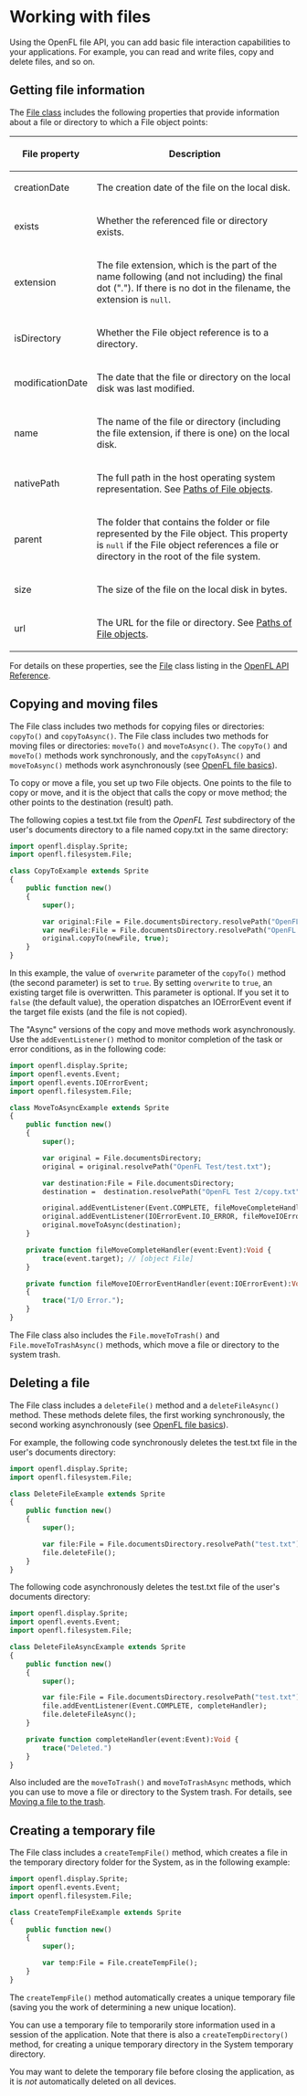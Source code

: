 # Working with files

Using the OpenFL file API, you can add basic file interaction capabilities to
your applications. For example, you can read and write files, copy and delete
files, and so on.

<!-- TODO: uncomment if this content is converted for OpenFL
Since your applications can access the local file system,
refer to [AIR security](../../security/air-security/index.md), if you haven't
already done so.-->

<!-- TODO: uncomment if this content is converted for OpenFL
Note: You can associate a file type with an OpenFL application (so that
double-clicking it opens the application). For details, see
[Managing file associations](../../client-system-interaction/working-with-air-runtime-and-operating-system-information.md#managing-file-associations).-->

## Getting file information

The [File class](https://api.openfl.org/openfl/filesystem/File.html) includes
the following properties that provide information about a file or directory to
which a File object points:

<table>
<thead>
    <tr>
        <th><p>File property</p></th>
        <th><p>Description</p></th>
    </tr>
</thead>
<tbody>
    <tr>
        <td><p>creationDate</p></td>
        <td><p>The creation date of the file on the local disk.</p></td>
    </tr>
    <!--TODO: uncomment if downloaded property is implemented in OpenFL
    <tr>
        <td><p>downloaded</p></td>
        <td><p>(AIR 2 and later) Indicates whether the referenced file or
        directory was downloaded (from the internet) or not. property is only
        meaningful on operating systems in which files can be flagged as
        downloaded:</p><ul class="incremental">
        <li><p>Windows XP service pack 2 and later, and on Windows
        Vista</p></li>
        <li><p>Mac OS 10.5 and later</p></li>
        </ul>
        </div></td>
    </tr>-->
    <tr>
        <td><p>exists</p></td>
        <td><p>Whether the referenced file or directory exists.</p></td>
    </tr>
    <tr>
        <td><p>extension</p></td>
        <td><p>The file extension, which is the part of the name following (and
        not including) the final dot ("."). If there is no dot in the filename,
        the extension is <samp>null</samp>.</p></td>
    </tr>
    <!--TODO: uncomment if icon property is implemented in OpenFL
    <tr>
        <td><p>icon</p></td>
        <td><p>An Icon object containing the icons defined for the
        file.</p></td>
    </tr>-->
    <tr>
        <td><p>isDirectory</p></td>
        <td><p>Whether the File object reference is to a directory.</p></td>
    </tr>
    <tr>
        <td><p>modificationDate</p></td>
        <td><p>The date that the file or directory on the local disk was last
        modified.</p></td>
    </tr>
    <tr>
        <td><p>name</p></td>
        <td><p>The name of the file or directory (including the file extension,
        if there is one) on the local disk.</p></td>
    </tr>
    <tr>
        <td><p>nativePath</p></td>
        <td><p>The full path in the host operating system representation. See <a
        href="./working-with-file-objects-in-air.md#paths-of-file-objects">Paths of File
        objects</a>.</p></td>
    </tr>
    <tr>
        <td><p>parent</p></td>
        <td><p>The folder that contains the folder or file represented by the
        File object. This property is <samp>null</samp> if the File object
        references a file or directory in the root of the file system.</p></td>
    </tr>
    <tr>
        <td><p>size</p></td>
        <td><p>The size of the file on the local disk in bytes.</p></td>
    </tr>
    <tr>
        <td><p>url</p></td>
        <td><p>The URL for the file or directory. See <a
        href="./working-with-file-objects-in-openfl.md#paths-of-file-objects">Paths of File
        objects</a>.</p></td>
    </tr>
</tbody>
</table>

For details on these properties, see the
[File](https://api.openfl.org/openfl/filesystem/File.html) class listing in the
[OpenFL API Reference](https://api.openfl.org/).

## Copying and moving files

The File class includes two methods for copying files or directories: `copyTo()`
and `copyToAsync()`. The File class includes two methods for moving files or
directories: `moveTo()` and `moveToAsync()`. The `copyTo()` and `moveTo()`
methods work synchronously, and the `copyToAsync()` and `moveToAsync()` methods
work asynchronously (see [OpenFL file basics](./openfl-file-basics.md)).

To copy or move a file, you set up two File objects. One points to the file to
copy or move, and it is the object that calls the copy or move method; the other
points to the destination (result) path.

The following copies a test.txt file from the _OpenFL Test_ subdirectory of the
user's documents directory to a file named copy.txt in the same directory:

```haxe
import openfl.display.Sprite;
import openfl.filesystem.File;

class CopyToExample extends Sprite
{
    public function new()
    {
        super();

        var original:File = File.documentsDirectory.resolvePath("OpenFL Test/test.txt");
        var newFile:File = File.documentsDirectory.resolvePath("OpenFL Test/copy.txt");
        original.copyTo(newFile, true);
    }
}
```

In this example, the value of `overwrite` parameter of the `copyTo()` method
(the second parameter) is set to `true`. By setting `overwrite` to `true`, an
existing target file is overwritten. This parameter is optional. If you set it
to `false` (the default value), the operation dispatches an IOErrorEvent event
if the target file exists (and the file is not copied).

The "Async" versions of the copy and move methods work asynchronously. Use the
`addEventListener()` method to monitor completion of the task or error
conditions, as in the following code:

```haxe
import openfl.display.Sprite;
import openfl.events.Event;
import openfl.events.IOErrorEvent;
import openfl.filesystem.File;

class MoveToAsyncExample extends Sprite
{
    public function new()
    {
        super();

        var original = File.documentsDirectory;
        original = original.resolvePath("OpenFL Test/test.txt");

        var destination:File = File.documentsDirectory;
        destination =  destination.resolvePath("OpenFL Test 2/copy.txt");

        original.addEventListener(Event.COMPLETE, fileMoveCompleteHandler);
        original.addEventListener(IOErrorEvent.IO_ERROR, fileMoveIOErrorEventHandler);
        original.moveToAsync(destination);
    }

    private function fileMoveCompleteHandler(event:Event):Void {
        trace(event.target); // [object File]
    }

    private function fileMoveIOErrorEventHandler(event:IOErrorEvent):Void
    {
        trace("I/O Error.");
    }
}
```

The File class also includes the `File.moveToTrash()` and
`File.moveToTrashAsync()` methods, which move a file or directory to the system
trash.

## Deleting a file

The File class includes a `deleteFile()` method and a `deleteFileAsync()`
method. These methods delete files, the first working synchronously, the second
working asynchronously (see [OpenFL file basics](./openfl-file-basics.md)).

For example, the following code synchronously deletes the test.txt file in the
user's documents directory:

```haxe
import openfl.display.Sprite;
import openfl.filesystem.File;

class DeleteFileExample extends Sprite
{
    public function new()
    {
        super();

        var file:File = File.documentsDirectory.resolvePath("test.txt");
        file.deleteFile();
    }
}
```

The following code asynchronously deletes the test.txt file of the user's
documents directory:

```haxe
import openfl.display.Sprite;
import openfl.events.Event;
import openfl.filesystem.File;

class DeleteFileAsyncExample extends Sprite
{
    public function new()
    {
        super();

        var file:File = File.documentsDirectory.resolvePath("test.txt");
        file.addEventListener(Event.COMPLETE, completeHandler);
        file.deleteFileAsync();
    }

    private function completeHandler(event:Event):Void {
        trace("Deleted.")
    }
}
```

Also included are the `moveToTrash()` and `moveToTrashAsync` methods, which you
can use to move a file or directory to the System trash. For details, see
[Moving a file to the trash](#moving-a-file-to-the-trash).

<!-- TODO: uncomment if moveToTrash() is implemented in OpenFL
## Moving a file to the trash

The File class includes a `moveToTrash()` method and a `moveToTrashAsync()`
method. These methods send a file or directory to the System trash, the first
working synchronously, the second working asynchronously (see
[OpenFL file basics](./openfl-file-basics.md)).

For example, the following code synchronously moves the test.txt file in the
user's documents directory to the System trash:

```haxe
var file:File = File.documentsDirectory.resolvePath("test.txt");
file.moveToTrash();
```

Note: On operating systems that do not support the concept of a recoverable
trash folder, the files are removed immediately.-->

## Creating a temporary file

The File class includes a `createTempFile()` method, which creates a file in the
temporary directory folder for the System, as in the following example:

```haxe
import openfl.display.Sprite;
import openfl.events.Event;
import openfl.filesystem.File;

class CreateTempFileExample extends Sprite
{
    public function new()
    {
        super();

        var temp:File = File.createTempFile();
    }
}
```

The `createTempFile()` method automatically creates a unique temporary file
(saving you the work of determining a new unique location).

You can use a temporary file to temporarily store information used in a session
of the application. Note that there is also a `createTempDirectory()` method,
for creating a unique temporary directory in the System temporary directory.

You may want to delete the temporary file before closing the application, as it
is _not_ automatically deleted on all devices.
